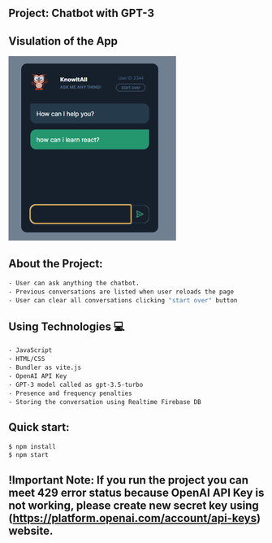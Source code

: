 ## Project: Chatbot with GPT-3

## Visulation of the App

![image](./chatbot.png)

## About the Project:
```bash
- User can ask anything the chatbot.
- Previous conversations are listed when user reloads the page
- User can clear all conversations clicking "start over" button
```

## Using Technologies 💻
```bash
- JavaScript
- HTML/CSS
- Bundler as vite.js
- OpenAI API Key
- GPT-3 model called as gpt-3.5-turbo
- Presence and frequency penalties
- Storing the conversation using Realtime Firebase DB
```

## Quick start:

```
$ npm install
$ npm start
````

## !Important Note: If you run the project you can meet 429 error status because OpenAI API Key is not working, please create new secret key using (https://platform.openai.com/account/api-keys) website.
